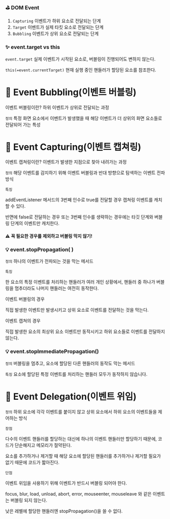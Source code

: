 ### ⛳ DOM Event

1. `Capturing` 이벤트가 하위 요소로 전달되는 단계
2. `Target` 이벤트가 실제 타킷 요소로 전달되는 단계
3. `Bubbling` 이벤트가 상위 요소로 전달되는 단계

### ✨ event.target vs this

`event.target` 실제 이벤트가 시작된 요소로, 버블링이 진행되어도 변하지 않는다.

`this(=event.currentTarget)` 현재 실행 중인 핸들러가 할당된 요소를 참조한다.

# 📌 Event Bubbling(이벤트 버블링)

이벤트 버블링이란? 하위 이벤트가 상위로 전달되는 과정

`정의` 특정 화면 요소에서 이벤트가 발생했을 때 해당 이벤트가 더 상위의 화면 요소들로 전달되어 가는 특성

# 📌 Event Capturing(이벤트 캡쳐링)

이벤트 캡쳐링이란? 이벤트가 발생한 지점으로 찾아 내려가는 과정

`정의` 해당 이벤트를 감지하기 위해 이벤트 버블링과 반대 방향으로 탐색하는 이벤트 전파 방식

`특징`

addEventListener 메서드의 3번째 인수로 true를 전달할 경우 캡쳐링 이벤트를 캐치할 수 있다.

반면에 false로 전달하는 경우 또는 3번째 인수를 생략하는 경우에는 타깃 단계와 버블링 단계의 이벤트만 캐치한다.

#### ⚠️ 꼭 필요한 경우를 제외하고 버블링 막지 않기!

### 💡 event.stopPropagation( )

`정의` 하나의 이벤트가 전파되는 것을 막는 메서드

`특징`

한 요소의 특정 이벤트를 처리하는 핸들러가 여러 개인 상황에서, 핸들러 중 하나가 버블링을 멈추더라도 나머지 핸들러는 여전히 동작한다.

이벤트 버블링의 경우

직접 발생한 이벤트만 발생시키고 상위 요소로 이벤트를 전달하는 것을 막는다.

이벤트 캡쳐의 경우

직접 발생한 요소의 최상위 요소 이벤트만 동작시키고 하위 요소들로 이벤트를 전달하지 않는다.

### 💡 event.stopImmediatePropagation()

`정의` 버블링을 멈추고, 요소에 할당된 다른 핸들러의 동작도 막는 메서드

`특징` 요소에 할당된 특정 이벤트를 처리하는 핸들러 모두가 동작하지 않습니다.

# 📌 Event Delegation(이벤트 위임)

`정의` 하위 요소에 각각 이벤트를 붙이지 않고 상위 요소에서 하위 요소의 이벤트들을 제어하는 방식

`장점`

다수의 이벤트 핸들러를 할당하는 대신에 하나의 이벤트 핸들러만 할당하기 때문에, 코드가 단순해지고 메모리가 절약된다.

요소를 추가하거나 제거할 때 해당 요소에 할당된 핸들러를 추가하거나 제거할 필요가 없기 때문에 코드가 짧아진다.

`단점`

이벤트 위임을 사용하기 위해 이벤트가 반드시 버블링 되어야 한다.

focus, blur, load, unload, abort, error, mouseenter, mouseleave 와 같은 이벤트는 버블링 되지 않는다.

낮은 레벨에 할당한 핸들러엔 stopPropagation()을 쓸 수 없다.
